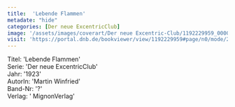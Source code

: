 ```yaml
---
title:  'Lebende Flammen'
metadate: "hide"
categories: [Der neue ExcentricClub]
image: '/assets/images/coverart/Der neue Excentric-Club/1192229959_00000010.jpg'
visit: 'https://portal.dnb.de/bookviewer/view/1192229959#page/n0/mode/2up'
---
```

Titel: 'Lebende Flammen' <br>
Serie: 'Der neue ExcentricClub' <br>
Jahr: '1923' <br>
AutorIn: 'Martin Winfried' <br>
Band-Nr: '?' <br>
Verlag: ' MignonVerlag'